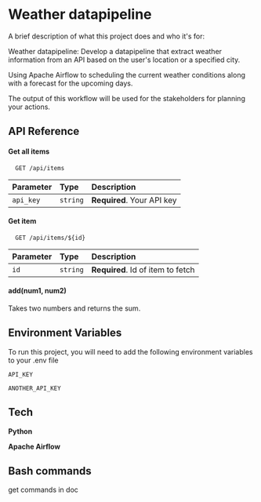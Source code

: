 
# Weather datapipeline

A brief description of what this project does and who it's for:

Weather datapipeline: Develop a datapipeline that extract weather information from an API based on the user's location or a specified city.

Using Apache Airflow to scheduling the current weather conditions along with a forecast for the upcoming days.

The output of this workflow will be used for the stakeholders for planning your actions.
## API Reference

#### Get all items

```http
  GET /api/items
```

| Parameter | Type     | Description                |
| :-------- | :------- | :------------------------- |
| `api_key` | `string` | **Required**. Your API key |

#### Get item

```http
  GET /api/items/${id}
```

| Parameter | Type     | Description                       |
| :-------- | :------- | :-------------------------------- |
| `id`      | `string` | **Required**. Id of item to fetch |

#### add(num1, num2)

Takes two numbers and returns the sum.


## Environment Variables

To run this project, you will need to add the following environment variables to your .env file

`API_KEY`

`ANOTHER_API_KEY`


## Tech

**Python** 

**Apache Airflow** 


## Bash commands
get commands in doc 

